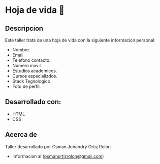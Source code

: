 # Hoja de vida  🪪

## Descripcion 
Este taller trata de una hoja de vida con la siguiente informacion personal:
- Nombre.
- Email.
- Telefono contacto.
- Numero movil.
- Estudios academicos.
- Cursos especializdos.
- Stack Tegnologico.
- Foto de perfil.

## Desarrollado con: 
- HTML
- CSS

## Acerca de 
Taller desarrollado por Osman Johandry Ortiz Rolon
- Informacion al (osmanortizrolon@gmail.com)
